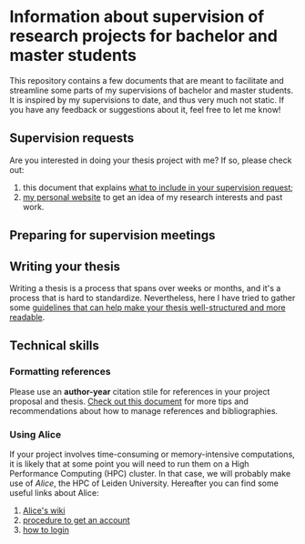 # Information about supervision of research projects for bachelor and master students

This repository contains a few documents that are meant to facilitate and streamline some parts of my supervisions of bachelor and master students. It is inspired by my supervisions to date, and thus very much not static. If you have any feedback or suggestions about it, feel free to let me know!

## Supervision requests

Are you interested in doing your thesis project with me? If so, please check out:

1. this document that explains [what to include in your supervision request](https://github.com/mirkosignorelli/info4supervisions/blob/main/supervision_request.md);
2. [my personal website](https://mirkosignorelli.github.io) to get an idea of my research interests and past work.

## Preparing for supervision meetings



## Writing your thesis

Writing a thesis is a process that spans over weeks or months, and it's a process that is hard to standardize. Nevertheless, here I have tried to gather some [guidelines that can help make your thesis well-structured and more readable](https://github.com/mirkosignorelli/info4supervisions/blob/main/thesis_writing.md).

## Technical skills

### Formatting references

Please use an **author-year** citation stile for references in your project proposal and thesis. [Check out this document](https://github.com/mirkosignorelli/info4supervisions/blob/main/formatting_references.md) for more tips and recommendations about how to manage references and bibliographies.

### Using Alice

If your project involves time-consuming or memory-intensive computations, it is likely that at some point you will need to run them on a High Performance Computing (HPC) cluster. In that case, we will probably make use of *Alice*, the HPC of Leiden University. Hereafter you can find some useful links about Alice:

1. [Alice's wiki](https://pubappslu.atlassian.net/wiki/spaces/HPCWIKI/overview)
2. [procedure to get an account](https://pubappslu.atlassian.net/wiki/spaces/HPCWIKI/pages/37519441/Getting+an+account+on+ALICE)
3. [how to login](https://pubappslu.atlassian.net/wiki/spaces/HPCWIKI/pages/37748737/User+Guide)
